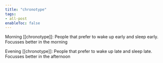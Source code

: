 ```yaml
---
title: "chronotype"
tags:
- all-post
enableToc: false
---
```


Morning [[chronotype]]: People that prefer to wake up early and sleep early. Focusses better in the morning

Evening [[chronotype]]: People that prefer to wake up late and sleep late. Focusses better in the afternoon
